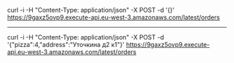 curl -i -H "Content-Type: application/json" -X POST -d '{}' https://9gaxz5ovp9.execute-api.eu-west-3.amazonaws.com/latest/orders

---

curl -i -H "Content-Type: application/json" -X POST -d '{"pizza":4,"address":"Уточкина д2 к1"}' https://9gaxz5ovp9.execute-api.eu-west-3.amazonaws.com/latest/orders
